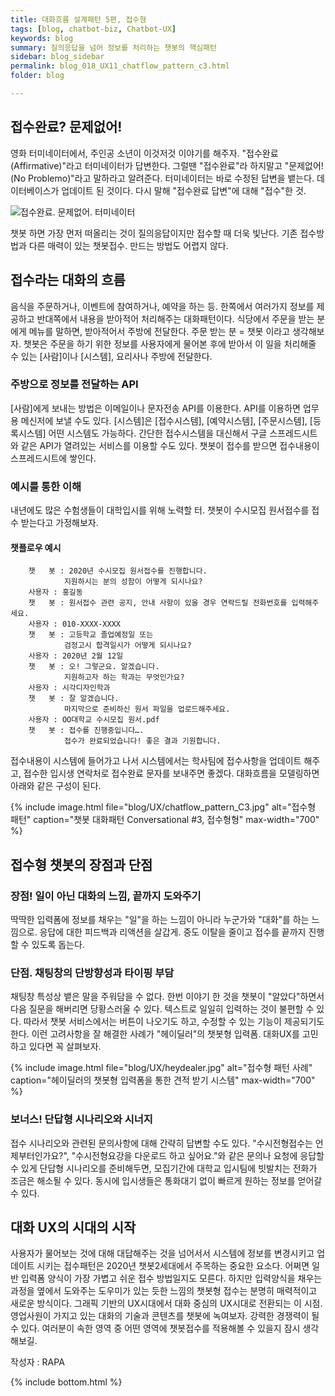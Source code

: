 ```yaml
---
title: 대화흐름 설계패턴 5편, 접수형
tags: [blog, chatbot-biz, Chatbot-UX]
keywords: blog
summary: 질의응답을 넘어 정보를 처리하는 챗봇의 핵심패턴
sidebar: blog_sidebar
permalink: blog_018_UX11_chatflow_pattern_c3.html
folder: blog

---
```


## 접수완료? 문제없어!

영화 터미네이터에서, 주인공 소년이 이것저것 이야기를 해주자. "접수완료(Affirmative)"라고 터미네이터가 답변한다. 그럴땐 "접수완료"라 하지말고 "문제없어!(No Problemo)"라고 말하라고 알려준다. 터미네이터는 바로 수정된 답변을 뱉는다. 데이터베이스가 업데이트 된 것이다. 다시 말해 "접수완료 답변"에 대해 "접수"한 것.

<img src="https://media.giphy.com/media/MtWJ2pJx7CbJe/giphy.gif" alt="접수완료. 문제없어. 터미네이터" caption="접수를 처리하는 터미네이터 (출처 : Gighpy)" >

챗봇 하면 가장 먼저 떠올리는 것이 질의응답이지만 접수할 때 더욱 빛난다. 기존 접수방법과 다른 매력이 있는 챗봇접수. 만드는 방법도 어렵지 않다.

## 접수라는 대화의 흐름
음식을 주문하거나, 이벤트에 참여하거나, 예약을 하는 등. 한쪽에서 여러가지 정보를 제공하고 반대쪽에서 내용을 받아적어 처리해주는 대화패턴이다. 식당에서 주문을 받는 분에게 메뉴를 말하면, 받아적어서 주방에 전달한다. 주문 받는 분 = 챗봇 이라고 생각해보자. 챗봇은 주문을 하기 위한 정보를 사용자에게 물어본 후에 받아서 이 일을 처리해줄 수 있는 [사람]이나 [시스템], 요리사나 주방에 전달한다.

### 주방으로 정보를 전달하는 API
[사람]에게 보내는 방법은 이메일이나 문자전송 API를 이용한다. API를 이용하면 업무용 메신저에 보낼 수도 있다. [시스템]은 [접수시스템], [예약시스템], [주문시스템], [등록시스템] 어떤 시스템도 가능하다. 간단한 접수시스템을 대신해서 구글 스프레드시트와 같은 API가 열려있는 서비스를 이용할 수도 있다. 챗봇이 접수를 받으면 접수내용이 스프레드시트에 쌓인다.

### 예시를 통한 이해
내년에도 많은 수험생들이 대학입시를 위해 노력할 터. 챗봇이 수시모집 원서접수를 접수 받는다고 가정해보자.

#### 챗플로우 예시
        챗   봇 : 2020년 수시모집 원서접수를 진행합니다. 
                지원하시는 분의 성함이 어떻게 되시나요?
        사용자 : 홍길동
        챗   봇 : 원서접수 관련 공지, 안내 사항이 있을 경우 연락드릴 전화번호를 입력해주세요. 
        사용자 : 010-XXXX-XXXX
        챗   봇 : 고등학교 졸업예정일 또는 
                검정고시 합격일시가 어떻게 되시나요? 
        사용자 : 2020년 2월 12일
        챗   봇 : 오! 그렇군요. 알겠습니다. 
                지원하고자 하는 학과는 무엇인가요?
        사용자 : 시각디자인학과
        챗   봇 : 잘 알겠습니다. 
                마지막으로 준비하신 원서 파일을 업로드해주세요.
        사용자 : OO대학교 수시모집 원서.pdf
        챗   봇 : 접수를 진행중입니다….
                접수가 완료되었습니다! 좋은 결과 기원합니다.

접수내용이 시스템에 들어가고 나서 시스템에서는 학사팀에 접수사항을 업데이트 해주고, 접수한 입시생 연락처로 접수완료 문자를 보내주면 좋겠다. 대화흐름을 모델링하면 아래와 같은 구성이 된다.

{% include image.html file="blog/UX/chatflow_pattern_C3.jpg" alt="접수형 패턴" caption="챗봇 대화패턴 Conversational #3, 접수형형" max-width="700" %}

## 접수형 챗봇의 장점과 단점

### 장점! 일이 아닌 대화의 느낌, 끝까지 도와주기
딱딱한 입력폼에 정보를 채우는 "일"을 하는 느낌이 아니라 누군가와 "대화"를 하는 느낌으로. 응답에 대한 피드백과 리액션을 살갑게. 중도 이탈을 줄이고 접수를 끝까지 진행할 수 있도록 돕는다. 

### 단점. 채팅창의 단방향성과 타이핑 부담
채팅창 특성상 뱉은 말을 주워담을 수 없다. 한번 이야기 한 것을 챗봇이 "알았다"하면서 다음 질문을 해버리면 당황스러울 수 있다. 텍스트로 일일히 입력하는 것이 불편할 수 있다. 따라서 챗봇 서비스에서는 버튼이 나오기도 하고, 수정할 수 있는 기능이 제공되기도 한다. 이런 고려사항을 잘 해결한 사례가 "헤이딜러"의 챗봇형 입력폼. 대화UX를 고민하고 있다면 꼭 살펴보자.

{% include image.html file="blog/UX/heydealer.jpg" alt="접수형 패턴 사례" caption="헤이딜러의 챗봇형 입력폼을 통한 견적 받기 시스템" max-width="700" %}

### 보너스! 단답형 시나리오와 시너지
접수 시나리오와 관련된 문의사항에 대해 간략히 답변할 수도 있다. "수시전형접수는 언제부터인가요?", "수시전형요강을 다운로드 하고 싶어요."와 같은 문의나 요청에 응답할 수 있게 단답형 시나리오를 준비해두면, 모집기간에 대학교 입시팀에 빗발치는 전화가 조금은 해소될 수 있다. 동시에 입시생들은 통화대기 없이 빠르게 원하는 정보를 얻어갈 수 있다.

## 대화 UX의 시대의 시작
사용자가 물어보는 것에 대해 대답해주는 것을 넘어서서 시스템에 정보를 변경시키고 업데이트 시키는 접수패턴은 2020년 챗봇2세대에서 주목하는 중요한 요소다. 어쩌면 일반 입력폼 양식이 가장 가볍고 쉬운 접수 방법일지도 모른다. 하지만 입력양식을 채우는 과정을 옆에서 도와주는 도우미가 있는 듯한 느낌의 챗봇형 접수는 분명히 매력적이고 새로운 방식이다. 그래픽 기반의 UX시대에서 대화 중심의 UX시대로 전환되는 이 시점. 영업사원이 가지고 있는 대화의 기술과 콘텐츠를 챗봇에 녹여보자. 강력한 경쟁력이 될 수 있다. 여러분이 속한 영역 중 어떤 영역에 챗봇접수를 적용해볼 수 있을지 잠시 생각해보길.

작성자 : RAPA

{% include bottom.html %}